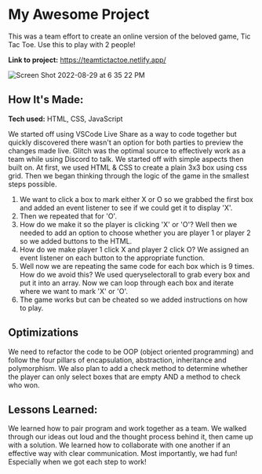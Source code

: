 # My Awesome Project
This was a team effort to create an online version of the beloved game, Tic Tac Toe. Use this to play with 2 people!

**Link to project:** https://teamtictactoe.netlify.app/

![Screen Shot 2022-08-29 at 6 35 22 PM](https://user-images.githubusercontent.com/99847030/187310745-9315800b-a995-438f-82d7-994a15d8a129.jpg)

## How It's Made:

**Tech used:** HTML, CSS, JavaScript

We started off using VSCode Live Share as a way to code together but quickly discovered there wasn't an option for both parties to preview the changes made live. Glitch was the optimal source to effectively work as a team while using Discord to talk. We started off with simple aspects then built on. At first, we used HTML & CSS to create a plain 3x3 box using css grid. Then we began thinking through the logic of the game in the smallest steps possible.<br> 
1. We want to click a box to mark either X or O so we grabbed the first box and added an event listener to see if we could get it to display 'X'.<br>
2. Then we repeated that for 'O'.<br>
3. How do we make it so the player is clicking 'X' or 'O'? Well then we needed to add an option to choose whether you are player 1 or player 2 so we added buttons to the HTML. <br>
4. How do we make player 1 click X and player 2 click O? We assigned an event listener on each button to the appropriate function. <br>
5. Well now we are repeating the same code for each box which is 9 times. How do we avoid this? We used queryselectorall to grab every box and put it into an array. Now we can loop through each box and iterate where we want to mark 'X' or 'O'.<br>
6. The game works but can be cheated so we added instructions on how to play.

## Optimizations

We need to refactor the code to be OOP (object oriented programming) and follow the four pillars of encapsulation, abstraction, inheritance and polymorphism.
We also plan to add a check method to determine whether the player can only select boxes that are empty AND a method to check who won. 

## Lessons Learned:

We learned how to pair program and work together as a team. We walked through our ideas out loud and the thought process behind it, then came up with a solution. We learned how to collaborate with one another if an effective way with clear communication. Most importantly, we had fun! Especially when we got each step to work! 
